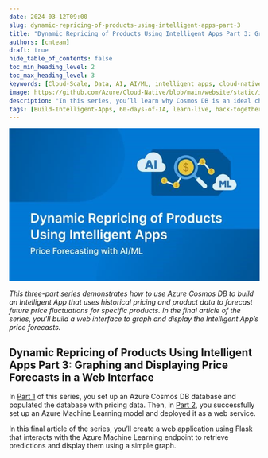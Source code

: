 ```yaml
---
date: 2024-03-12T09:00
slug: dynamic-repricing-of-products-using-intelligent-apps-part-3
title: "Dynamic Repricing of Products Using Intelligent Apps Part 3: Graphing and Displaying Price Forecasts in a Web Interface  "
authors: [cnteam]
draft: true
hide_table_of_contents: false
toc_min_heading_level: 2
toc_max_heading_level: 3
keywords: [Cloud-Scale, Data, AI, AI/ML, intelligent apps, cloud-native, 60-days, enterprise apps, digital experiences, app modernization]
image: https://github.com/Azure/Cloud-Native/blob/main/website/static/img/ogImage.png
description: "In this series, you’ll learn why Cosmos DB is an ideal choice for powering such applications—and how it makes building Intelligent Apps accessible and approachable." 
tags: [Build-Intelligent-Apps, 60-days-of-IA, learn-live, hack-together, community-buzz, ask-the-expert, azure-kubernetes-service, azure-functions, azure-openai, azure-container-apps, azure-cosmos-db, github-copilot, github-codespaces, github-actions]
---
```


<head> 
  <meta property="og:url" content="https://azure.github.io/cloud-native/60daysofia/dynamic-repricing-of-products-using-intelligent-apps-part-3"/>
  <meta property="og:type" content="website"/> 
  <meta property="og:title" content="Build Intelligent Apps | AI Apps on Azure"/> 
  <meta property="og:description" content="In this series, you’ll learn why Cosmos DB is an ideal choice for powering such applications—and how it makes building Intelligent Apps accessible and approachable."/> 
  <meta property="og:image" content="https://github.com/Azure/Cloud-Native/blob/main/website/static/img/ogImage.png"/> 
  <meta name="twitter:url" content="https://azure.github.io/Cloud-Native/60daysofIA/dynamic-repricing-of-products-using-intelligent-apps-part-3" /> 
  <meta name="twitter:title" content="Build Intelligent Apps | AI Apps on Azure" />
 <meta name="twitter:description" content="In this series, you’ll learn why Cosmos DB is an ideal choice for powering such applications—and how it makes building Intelligent Apps accessible and approachable." />
  <meta name="twitter:image" content="https://azure.github.io/Cloud-Native/img/ogImage.png" /> 
  <meta name="twitter:card" content="summary_large_image" /> 
  <meta name="twitter:creator" content="@devanshidiaries" /> 
  <link rel="canonical" href="https://azure.github.io/Cloud-Native/60daysofIA/dynamic-repricing-of-products-using-intelligent-apps-part-3" /> 
</head> 

<!-- End METADATA -->

![Dynamic Repricing of Products Using Intelligent Apps Part 2: Price Forecasting with AI/ML](../../static/img/60-days-of-ia/blogs/2024-03-08/3-2-1.jpeg)

*This three-part series demonstrates how to use Azure Cosmos DB to build an Intelligent App that uses historical pricing and product data to forecast future price fluctuations for specific products. In the final article of the series, you’ll build a web interface to graph and display the Intelligent App’s price forecasts.*

## Dynamic Repricing of Products Using Intelligent Apps Part 3: Graphing and Displaying Price Forecasts in a Web Interface

In [​​Part 1](https://azure.github.io/Cloud-Native/60DaysOfIA/dynamic-repricing-of-products-using-intelligent-apps-part-1) of this series, you set up an Azure Cosmos DB database and populated the database with pricing data. Then, in ​[​Part 2](https://azure.github.io/Cloud-Native/60DaysOfIA/dynamic-repricing-of-products-using-intelligent-apps-part-2), you successfully set up an Azure Machine Learning model and deployed it as a web service.

In this final article of the series, you’ll create a web application using Flask that interacts with the Azure Machine Learning endpoint to retrieve predictions and display them using a simple graph.



